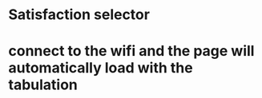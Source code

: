 # Satisfaction selector

# connect to the wifi and the page will automatically load with the tabulation


